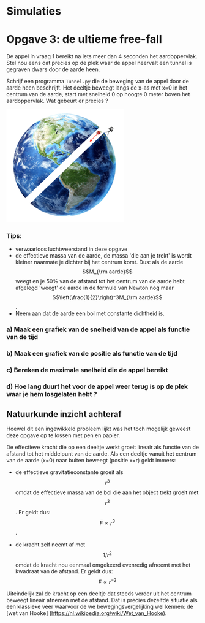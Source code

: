 
# Simulaties

# Opgave 3: de ultieme free-fall

De appel in vraag 1 bereikt na iets meer dan 4 seconden het aardoppervlak. Stel nou 
eens dat precies op de plek waar de appel neervalt een tunnel is gegraven dwars door 
de aarde heen. 

Schrijf een programma `Tunnel.py` die de beweging van de appel door de aarde heen 
beschrijft. Het deeltje beweegt langs de x-as met x=0 in het centrum van de aarde, 
start met snelheid 0 op hoogte 0 meter boven het aardoppervlak. Wat gebeurt er 
precies ?
 
![](EarthHole.png)

### Tips:
   - verwaarloos luchtweerstand in deze opgave
   - de effectieve massa van de aarde, de massa 'die aan je trekt' is
     wordt kleiner naarmate je dichter bij het centrum komt.
     Dus: als de aarde $$M_{\rm aarde}$$ weegt en je 50% van de afstand tot het
     centrum van de aarde hebt afgelegd 'weegt' de aarde in de formule van
     Newton nog maar $$\left(\frac{1}{2}\right)^3M_{\rm aarde}$$.
   - Neem aan dat de aarde een bol met constante dichtheid is.
   
### a) Maak een grafiek van de snelheid van de appel als functie van de tijd

### b) Maak een grafiek van de positie als functie van de tijd

### c) Bereken de maximale snelheid die de appel bereikt

### d) Hoe lang duurt het voor de appel weer terug is op de plek waar je hem losgelaten hebt ?


## Natuurkunde inzicht achteraf

Hoewel dit een ingewikkeld probleem lijkt was het toch mogelijk geweest deze opgave op te lossen met pen en papier.

De effectieve kracht die op een deeltje werkt groeit lineair als functie van de afstand tot het middelpunt van de aarde. Als een deeltje vanuit het centrum van de aarde (x=0) naar buiten beweegt (positie x=r) geldt immers:

  - de effectieve gravitatieconstante groeit als $$r^3$$ omdat de effectieve massa van de bol die aan het object trekt groeit met $$r^3$$. Er geldt dus: $$F\propto r^3$$.  

  - de kracht zelf neemt af met $$1/r^2$$ omdat de kracht nou eenmaal omgekeerd evenredig afneemt met het kwadraat van de afstand. Er geldt dus: $$F\propto r^{-2}$$
  
Uiteindelijk zal de kracht op een deeltje dat steeds verder uit het centrum beweegt lineair afnemen met de afstand. Dat is precies dezelfde situatie als een klassieke veer waarvoor de we bewegingsvergelijking wel kennen: de [wet van Hooke] (https://nl.wikipedia.org/wiki/Wet_van_Hooke).

  
  
